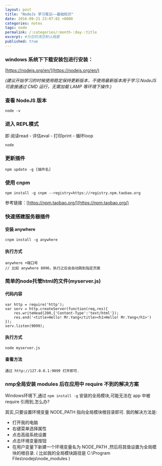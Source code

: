 ```yaml
---
layout: post
title: "NodeJs 学习笔记——基础知识"
date: 2016-09-21 23:07:02 +0800
categories: notes
tags: node
permalink: /:categories/:month-:day-:title
excerpt: #为空的清空默认摘要
published: true
---
```

### windows 系统下下载安装包进行安装：
[https://nodejs.org/en/](https://nodejs.org/en/)

*(建议开始学习的时候使用稳定保持更新版本，不使用最新版本用于学习.NodeJS 可直接通过 CMD 运行，无需加载 LAMP 等环境下操作.)*

### 查看 NodeJS 版本
```
node -v
```

### 进入 REPL模式
即 阅读read - 评估eval - 打印print - 循环loop
```
node
```

### 更新插件
```
npm update -g [插件名]
```

### 使用 cnpm

```
npm install -g cnpm --registry=https://registry.npm.taobao.org
```

参考链接：[https://npm.taobao.org/](https://npm.taobao.org/)

### 快速搭建服务器插件

#### 安装 anywhere
```
cnpm install -g anywhere
```

#### 执行方式
```
anywhere +端口号
// 比如 anywhere 8096，执行之后会自动跳到指定页面
```

### 简单的node托管html的文件(myserver.js)

#### 代码内容
```
var http = require('http');
var serv = http.createServer(function(req,res){
	res.writeHead(200,{'Content-Type':'text/html'});
	res.end('<title>Hello! Mr.Yang</title><h1>Hello! Mr.Yang</h1>')
});
serv.listen(9099);
```

#### 执行方式

`node myserver.js`

#### 查看方法

`通过 http://127.0.0.1:9099 打开即可.`

### nmp全局安装 modules 后在应用中 require 不到的解决方案

Windows环境下,通过 `npm install -g` 安装的全局模块,可能无法在 app 中被 require 引用到,怎么办?

其实,只要设置环境变量 NODE_PATH 指向全局模块根目录即可. 我的解决方法是:

* 打开我的电脑
* 右键菜单选择属性
* 点击高级系统设置
* 点击环境变量按钮
* 在用户变量下新建一个环境变量名为 NODE_PATH ,然后将其值设置为全局模块的根目录. ( 比如我的全局模块路径是 C:\Program Files\nodejs\node_modules )

